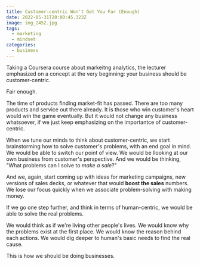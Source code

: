 ```yaml
---
title: Customer-centric Won't Get You Far (Enough)
date: 2022-05-31T20:00:45.323Z
image: img_2452.jpg
tags:
  - marketing
  - mindset
categories:
  - business
---
```

Taking a Coursera course about markeitng analytics, the lecturer emphasized on a concept at the very beginning: your business should be customer-centric.

Fair enough.

The time of products finding market-fit has passed. There are too many products and service out there already. It is those who win customer's heart would win the game eventually. But it would not change any business whatsoever, if we just keep emphasizing on the importantce of customer-centric.

When we tune our minds to think about customer-centric, we start brainstorming how to solve customer's problems, with an end goal in mind. We would be able to switch our point of view. We would be llooking at our own business from customer's perspective. And we would be thinking, "What problems can I solve to *make a sale*?"

And we, again, start coming up with ideas for marketing campaigns, new versions of sales decks, or whatever that would **boost the sales** numbers. We lose our focus quickly when we associate problem-solving with making money.

If we go one step further, and think in terms of human-centric, we would be able to solve the real problems.

We would think as if we're living other people's lives. We would know why the problems exist at the first place. We would know the reason behind each actions. We would dig deeper to human's basic needs to find the real cause.

This is how we should be doing businesses.